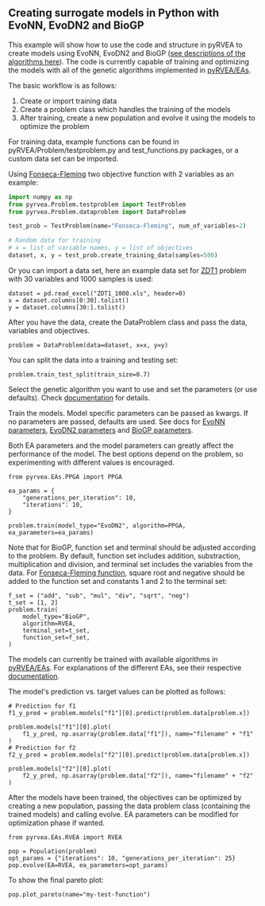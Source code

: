 ## Creating surrogate models in Python with EvoNN, EvoDN2 and BioGP

This example will show how to use the code and structure in pyRVEA to create models using EvoNN, EvoDN2 and BioGP ([see descriptions of the algorithms here](https://github.com/delamorte/pyRVEA/blob/master/docs/README.md)). The code is currently capable of training and optimizing the models with all of the genetic algorithms implemented in [pyRVEA/EAs](https://htmlpreview.github.io/?https://github.com/delamorte/pyRVEA/blob/master/docs/_build/html/pyrvea.EAs.html).

The basic workflow is as follows:
1. Create or import training data
2. Create a problem class which handles the training of the models
3. After training, create a new population and evolve it using the models to optimize the problem

For training data, example functions can be found in pyRVEA/Problem/testproblem.py and test_functions.py packages, or a custom data set can be imported.

Using [Fonseca-Fleming](https://en.wikipedia.org/wiki/Test_functions_for_optimization#Test_functions_for_multi-objective_optimization) two objective function with 2 variables as an example:
```python
import numpy as np
from pyrvea.Problem.testproblem import TestProblem
from pyrvea.Problem.dataproblem import DataProblem

test_prob = TestProblem(name="Fonseca-Fleming", num_of_variables=2)

# Random data for training
# x = list of variable names, y = list of objectives
dataset, x, y = test_prob.create_training_data(samples=500)
```
Or you can import a data set, here an example data set for [ZDT1](https://en.wikipedia.org/wiki/Test_functions_for_optimization#Test_functions_for_multi-objective_optimization) problem with 30 variables and 1000 samples is used:
```
dataset = pd.read_excel("ZDT1_1000.xls", header=0)
x = dataset.columns[0:30].tolist()
y = dataset.columns[30:].tolist()
```
After you have the data, create the DataProblem class and pass the data, variables and objectives.
```
problem = DataProblem(data=dataset, x=x, y=y)
```
You can split the data into a training and testing set:
```
problem.train_test_split(train_size=0.7)
```
Select the genetic algorithm you want to use and set the parameters (or use defaults). Check [documentation](https://htmlpreview.github.io/?https://github.com/delamorte/pyRVEA/blob/master/docs/_build/html/pyrvea.EAs.html) for details.

Train the models. Model specific parameters can be passed as kwargs. If no parameters are passed, defaults are used. See docs for [EvoNN parameters](https://htmlpreview.github.io/?https://raw.githubusercontent.com/delamorte/pyRVEA/master/docs/_build/html/pyrvea.Problem.html#pyrvea.Problem.evonn_problem.EvoNNModel.set_params),  [EvoDN2 parameters](https://htmlpreview.github.io/?https://raw.githubusercontent.com/delamorte/pyRVEA/master/docs/_build/html/pyrvea.Problem.html#pyrvea.Problem.evodn2_problem.EvoDN2Model.set_params) and [BioGP parameters](https://htmlpreview.github.io/?https://raw.githubusercontent.com/delamorte/pyRVEA/master/docs/_build/html/pyrvea.Problem.html#pyrvea.Problem.biogp_problem.BioGPModel.set_params).

Both EA parameters and the model parameters can greatly affect the performance of the model. The best options depend on the problem, so experimenting with different values is encouraged.

```
from pyrvea.EAs.PPGA import PPGA

ea_params = {
    "generations_per_iteration": 10,
    "iterations": 10,
}

problem.train(model_type="EvoDN2", algorithm=PPGA, ea_parameters=ea_params)
```

Note that for BioGP, function set and terminal should be adjusted according to the problem. By default, function set includes addition, substraction, multiplication and division, and terminal set includes the variables from the data.
For [Fonseca-Fleming function](https://en.wikipedia.org/wiki/Test_functions_for_optimization#Test_functions_for_multi-objective_optimization), square root and negative should be added to the function set and constants 1 and 2 to the terminal set:
```
f_set = ("add", "sub", "mul", "div", "sqrt", "neg")
t_set = [1, 2]
problem.train(
    model_type="BioGP",
    algorithm=RVEA,
    terminal_set=t_set,
    function_set=f_set,
)
```

The models can currently be trained with available algorithms in [pyRVEA/EAs](https://htmlpreview.github.io/?https://github.com/delamorte/pyRVEA/blob/master/docs/_build/html/pyrvea.EAs.html). For explanations of the different EAs, see their respective [documentation](https://htmlpreview.github.io/?https://github.com/delamorte/pyRVEA/blob/master/docs/_build/html/pyrvea.EAs.html).

The model's prediction vs. target values can be plotted as follows:
```
# Prediction for f1
f1_y_pred = problem.models["f1"][0].predict(problem.data[problem.x])

problem.models["f1"][0].plot(
    f1_y_pred, np.asarray(problem.data["f1"]), name="filename" + "f1"
)
# Prediction for f2
f2_y_pred = problem.models["f2"][0].predict(problem.data[problem.x])

problem.models["f2"][0].plot(
    f2_y_pred, np.asarray(problem.data["f2"]), name="filename" + "f2"
)
```

After the models have been trained, the objectives can be optimized by creating a new population, passing the data problem class (containing the trained models) and calling evolve. EA parameters can be modified for optimization phase if wanted.

```
from pyrvea.EAs.RVEA import RVEA

pop = Population(problem)
opt_params = {"iterations": 10, "generations_per_iteration": 25}
pop.evolve(EA=RVEA, ea_parameters=opt_params)
```
To show the final pareto plot:
```
pop.plot_pareto(name="my-test-function")
```
